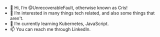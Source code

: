 - 👋 Hi, I’m @UnrecoverableFault, otherwise known as Cris!
- 👀 I’m interested in many things tech related, and also some things that aren't.
- 🌱 I’m currently learning Kubernetes, JavaScript.
- 📫 You can reach me through LinkedIn.

<!---
UnrecoverableFault/UnrecoverableFault is a ✨ special ✨ repository because its `README.md` (this file) appears on your GitHub profile.
You can click the Preview link to take a look at your changes.
--->
